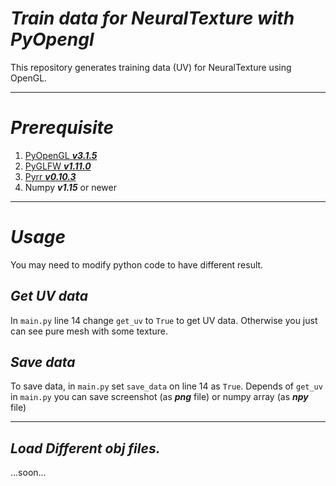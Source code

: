 # ***Train data for NeuralTexture with PyOpengl***
This repository generates training data (UV) for NeuralTexture using OpenGL.

---

# ***Prerequisite***
1. [PyOpenGL ***v3.1.5***](https://anaconda.org/conda-forge/pyopengl)
2. [PyGLFW  ***v1.11.0***](https://anaconda.org/conda-forge/pyglfw)
3. [Pyrr ***v0.10.3***](https://anaconda.org/conda-forge/pyrr)
4. Numpy ***v1.15*** or newer

---

# ***Usage***
You may need to modify python code to have different result.

## ***Get UV data***
In `main.py` line 14 change `get_uv` to `True` to get UV data. Otherwise you just can see pure mesh with some texture.

## ***Save data***
To save data, in `main.py` set `save_data` on line 14 as `True`.
Depends of `get_uv` in `main.py` you can save screenshot (as ***png*** file) or numpy array (as ***npy*** file)

---

## ***Load Different obj files.***
...soon...
